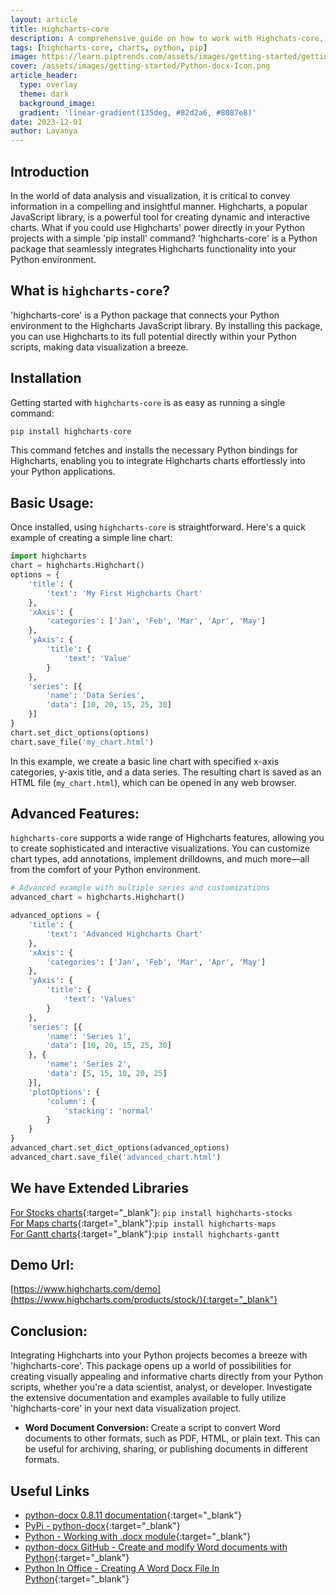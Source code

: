 ```yaml
---
layout: article
title: Highcharts-core
description: A comprehensive guide on how to work with Highchats-core, a Python library for creating dynamic charts.
tags: [highcharts-core, charts, python, pip]
image: https://learn.piptrends.com/assets/images/getting-started/getting-started-python-docs-cover.png
cover: /assets/images/getting-started/Python-docx-Icon.png
article_header:
  type: overlay
  theme: dark
  background_image:
  gradient: 'linear-gradient(135deg, #82d2a6, #8087e8)'
date: 2023-12-01
author: Lavanya
---
```


## Introduction

In the world of data analysis and visualization, it is critical to convey information in a compelling and insightful manner. Highcharts, a popular JavaScript library, is a powerful tool for creating dynamic and interactive charts. What if you could use Highcharts' power directly in your Python projects with a simple 'pip install' command? 'highcharts-core' is a Python package that seamlessly integrates Highcharts functionality into your Python environment.

## What is `highcharts-core`?
'highcharts-core' is a Python package that connects your Python environment to the Highcharts JavaScript library. By installing this package, you can use Highcharts to its full potential directly within your Python scripts, making data visualization a breeze.

## Installation

Getting started with `highcharts-core` is as easy as running a single command:

```bash
pip install highcharts-core
```
This command fetches and installs the necessary Python bindings for Highcharts, enabling you to integrate Highcharts charts effortlessly into your Python applications.

## Basic Usage:

Once installed, using `highcharts-core` is straightforward. Here's a quick example of creating a simple line chart:

```python
import highcharts
chart = highcharts.Highchart()
options = {
    'title': {
        'text': 'My First Highcharts Chart'
    },
    'xAxis': {
        'categories': ['Jan', 'Feb', 'Mar', 'Apr', 'May']
    },
    'yAxis': {
        'title': {
            'text': 'Value'
        }
    },
    'series': [{
        'name': 'Data Series',
        'data': [10, 20, 15, 25, 30]
    }]
}
chart.set_dict_options(options)
chart.save_file('my_chart.html')
```

In this example, we create a basic line chart with specified x-axis categories, y-axis title, and a data series. The resulting chart is saved as an HTML file (`my_chart.html`), which can be opened in any web browser.


## Advanced Features:

`highcharts-core` supports a wide range of Highcharts features, allowing you to create sophisticated and interactive visualizations. You can customize chart types, add annotations, implement drilldowns, and much more—all from the comfort of your Python environment.

```python
# Advanced example with multiple series and customizations
advanced_chart = highcharts.Highchart()

advanced_options = {
    'title': {
        'text': 'Advanced Highcharts Chart'
    },
    'xAxis': {
        'categories': ['Jan', 'Feb', 'Mar', 'Apr', 'May']
    },
    'yAxis': {
        'title': {
            'text': 'Values'
        }
    },
    'series': [{
        'name': 'Series 1',
        'data': [10, 20, 15, 25, 30]
    }, {
        'name': 'Series 2',
        'data': [5, 15, 10, 20, 25]
    }],
    'plotOptions': {
        'column': {
            'stacking': 'normal'
        }
    }
}
advanced_chart.set_dict_options(advanced_options)
advanced_chart.save_file('advanced_chart.html')
```

## We have Extended Libraries 
[For Stocks charts](https://www.highcharts.com/products/stock/){:target="_blank"}: ```pip install highcharts-stocks```  
[For Maps charts](https://www.highcharts.com/products/maps/){:target="_blank"}:```pip install highcharts-maps```  
[For Gantt charts](https://www.highcharts.com/products/gantt/){:target="_blank"}:```pip install highcharts-gantt```  

## Demo Url:
[https://www.highcharts.com/demo](https://www.highcharts.com/products/stock/){:target="_blank"}

## Conclusion:
Integrating Highcharts into your Python projects becomes a breeze with 'highcharts-core'. This package opens up a world of possibilities for creating visually appealing and informative charts directly from your Python scripts, whether you're a data scientist, analyst, or developer. Investigate the extensive documentation and examples available to fully utilize 'highcharts-core' in your next data visualization project.
















- **Word Document Conversion:** Create a script to convert Word documents to other formats, such as PDF, HTML, or plain text. This can be useful for archiving, sharing, or publishing documents in different formats.


## Useful Links
- [python-docx 0.8.11 documentation](https://python-docx.readthedocs.io/en/latest/){:target="_blank"}
- [PyPi - python-docx](https://pypi.org/project/python-docx/){:target="_blank"}
- [Python - Working with .docx module](https://www.geeksforgeeks.org/python-working-with-docx-module/){:target="_blank"}
- [python-docx GitHub - Create and modify Word documents with Python](https://github.com/python-openxml/python-docx){:target="_blank"}
- [Python In Office - Creating A Word Docx File In Python](https://www.youtube.com/watch?v=7ljbGXSxMw4&ab_channel=PythonInOffice){:target="_blank"}

